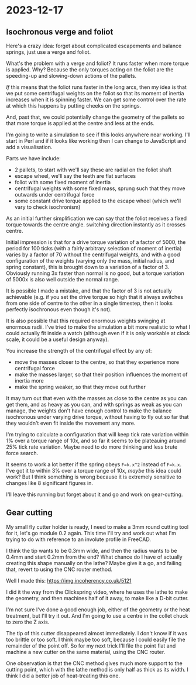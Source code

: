 # 2023-12-17

## Isochronous verge and foliot

Here's a crazy idea: forget about complicated escapements and balance springs, just use a verge and foliot.

What's the problem with a verge and foliot? It runs faster when more torque is applied. Why? Because the only torques
acting on the foliot are the speeding-up and slowing-down actions of the pallets.

*If* this means that the foliot runs faster in the long arcs, then my idea is that we put some centrifugal weights
on the foliot so that its moment of inertia increases when it is spinning faster. We can get some control over the rate at which
this happens by putting cheeks on the springs.

And, past that, we could potentially change the geometry of the pallets so that more torque is applied at the centre and
less at the ends.

I'm going to write a simulation to see if this looks anywhere near working. I'll start in Perl and if it looks like working
then I can change to JavaScript and add a visualisation.

Parts we have include:

 * 2 pallets, to start with we'll say these are radial on the foliot shaft
 * escape wheel, we'll say the teeth are flat surfaces
 * foliot with some fixed moment of inertia
 * centrifugal weights with some fixed mass, sprung such that they move outwards under centrifugal force
 * some constant drive torque applied to the escape wheel (which we'll vary to check isochronism)

As an initial further simplification we can say that the foliot receives a fixed torque towards the centre angle.
switching direction instantly as it crosses centre.

Initial impression is that for a drive torque variation of a factor of 5000, the period for 100 ticks
(with a fairly arbitrary selection of moment of inertia) varies by a factor of 70 without the centrifugal weights,
and with a good configuration of the weights (varying only the mass, initial radius, and spring constant), this is brought
down to a variation of a factor of 3. Obviously running 3x faster than normal is no good, but a torque variation of 5000x
is also well outside the normal range.

It is possible I made a mistake, and that the factor of 3 is not actually achievable (e.g. if you set the drive torque
so high that it always switches from one side of centre to the other in a single timestep, then it looks perfectly
isochronous even though it's not).

It is also possible that this required enormous weights swinging at enormous radii. I've tried to make the simulation
a bit more realistic to what I could actually fit inside a watch (although even if it is only workable at clock scale, it
could be a useful design anyway).

You increase the strength of the centrifugal effect by any of:

 * move the masses closer to the centre, so that they experience more centrifugal force
 * make the masses larger, so that their position influences the moment of inertia more
 * make the spring weaker, so that they move out further

It may turn out that even with the masses as close to the centre as you can get them, and as heavy as you can,
and with springs as weak as you can manage, the weights don't have enough control to make the balance isochronous
under varying drive torque, without having to fly out so far that they wouldn't even fit inside the movement any more.

I'm trying to calculate a configuration that will keep tick rate variation within 1% over a torque range of 10x,
and so far it seems to be plateauing around 25% tick rate variation. Maybe need to do more thinking and less brute
force search.

It seems to work a lot better if the spring obeys `F=k.x^2` instead of `F=k.x`. I've got it to within 3%
over a torque range of 10x, *maybe* this idea could work? But I think something is wrong because it is extremely
sensitive to changes like 8 significant figures in.

I'll leave this running but forget about it and go and work on gear-cutting.

## Gear cutting

My small fly cutter holder is ready, I need to make a 3mm round cutting tool for it, let's go module 0.2 again.
This time I'll try and work out what I'm trying to do with reference to an involute profile in FreeCAD.

I think the tip wants to be 0.3mm wide, and then the radius wants to be 0.4mm and start 0.2mm from the end?
What chance do I have of actually creating this shape manually on the lathe? Maybe give it a go, and failing
that, revert to using the CNC router method.

Well I made this: https://img.incoherency.co.uk/5121

I did it the way from the Clickspring video, where he uses the lathe to make the geometry,
and then machines half of it away, to make like a D-bit cutter.

I'm not sure I've done a good enough job, either of the geometry or the heat treatment,
but I'll try it out. And I'm going to use a centre in the collet chuck to zero the Z axis.

The tip of this cutter disappeared almost immediately. I don't know if it was too brittle or too soft.
I think maybe too soft, because I could easily file the remainder of the point off. So for my next trick
I'll file the point flat and machine a new cutter on the same material, using the CNC router.

One observation is that the CNC method gives much more support to the cutting point, which with the lathe
method is only half as thick as its width. I think I did a better job of heat-treating this one.
